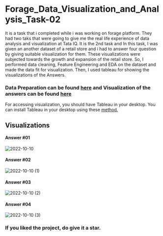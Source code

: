 # Forage_Data_Visualization_and_Analysis_Task-02
It is a task that i completed while i was working on forage platform. They had two taks that were going to give me the real life experience of data analysis and visualization at
Tata IQ. It is the 2nd task and In this task, I was given an another dataset of a retail store and i had to answer four question by giving suitable visualization for them.
These visualizations were subjected towards the growth and expansion of the retail store.
So, I performed data cleaning, Feature Engineering and EDA on the dataset and made the data fit for visualization. Then, I used tableau for showing the visualizations of the
Answers.

### Data Preparation can be found [here](https://github.com/HemantShankar/Forage_Data_Visualization_and_Analysis_Task-02/blob/master/Data%20Cleaning.ipynb) and Visualization of the answers can be found [here](https://github.com/HemantShankar/Forage_Data_Visualization_and_Analysis_Task-02/blob/master/All%20Questions%20Visualization.twbx)
For accessing visualization, you should have Tableau in your desktop. You can install Tableau in your desktop using these [method.](https://hevodata.com/learn/install-tableau/)

## Visualizations
#### Answer #01
![2022-10-10](https://user-images.githubusercontent.com/106507201/194799399-de79d950-ca8b-4391-b609-28c33cf7916a.png)

#### Answer #02
![2022-10-10 (1)](https://user-images.githubusercontent.com/106507201/194799258-5bdc1032-7bf8-441e-a7ff-8bfc97a21ad5.png)

#### Answer #03
![2022-10-10 (2)](https://user-images.githubusercontent.com/106507201/194799458-da71ded8-8f08-4a09-95a4-29f6bf9a7207.png)

#### Answer #04
![2022-10-10 (3)](https://user-images.githubusercontent.com/106507201/194799340-045d9c40-805a-4f4d-a2cc-7bca0e303509.png)


### If you liked the project, do give it a star.
